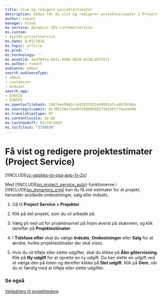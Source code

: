 ```yaml
---
title: Vise og redigere projektestimater
description: Sådan får du vist og redigerer projektestimater i Project Service
author: rumant
manager: kfend
ms.service: dynamics-365-customerservice
ms.custom:
- dyn365-projectservice
ms.date: 8/03/2018
ms.topic: article
ms.prod: ''
ms.technology: ''
ms.assetid: 4ad7691a-8911-4606-8816-e539c26f5571
ms.author: rumant
audience: Admin
search.audienceType:
- admin
- customizer
- enduser
search.app:
- D365CE
- D365PS
ms.openlocfilehash: 1807aee98ebcce9103fd22a49992afcad620c06a
ms.sourcegitcommit: 8c786230ef2a497280885b827162561776e2eb00
ms.translationtype: HT
ms.contentlocale: da-DK
ms.lasthandoff: 03/24/2020
ms.locfileid: "3750550"
---
```

# <a name="view-and-edit-project-estimates-project-service"></a>Få vist og redigere projektestimater (Project Service)

[!INCLUDE[cc-applies-to-psa-app-1x-2x](../includes/cc-applies-to-psa-app-1x-2x.md)]

Med [!INCLUDE[pn_project_service_auto](../includes/pn-project-service-auto.md)]-funktionerne i [!INCLUDE[pn_dynamics_crm](../includes/pn-dynamics-crm.md)] kan du få vist estimater for et projekt, herunder anslåede omkostninger, salg eller indsats.  
  
1.  Gå til **Project Service > Projekter**.  
  
2.  Klik på det projekt, som du vil arbejde på.  
  
3.  Vælg pil ned ud for projektnavnet på linjen øverst på skærmen, og klik derefter på **Projektestimater**.  
  
4.  I **Tidsfase efter** skal du vælge **Indsats**, **Omkostninger** eller **Salg** for at ændre, hvilke projektestimater der skal vises.  
  
5.  Hvis du vil tilføje eller slette udgifter, skal du klikke på **Åbn gittervisning**. Klik på **Ny udgift** for at oprette en ny udgift. Du kan slette en udgift ved at vælge den på listen og derefter klikke på **Slet udgift**. Klik på **Gem**, når du er færdig med at tilføje eller slette udgifter.  
  
### <a name="see-also"></a>Se også  
 [Vejledning til projektledere](../project-service/project-manager-guide.md)
